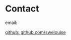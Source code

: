 
<html lang="en">
<head>
    <meta charset="UTF-8">
    <meta name="viewport" content="width=device-width, initial-scale=1.0">
    <title>New Page</title>
</head>
<body>
    <h1>Contact</h1>
    <p>email: <a href=swelouise@gmail.com> </p>
  <p>github: <a href=https://github.com/swelouise>github.com/swelouise <p>
</body>
</html>
